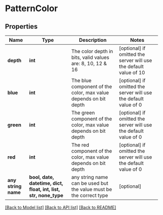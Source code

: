 # PatternColor


## Properties
Name | Type | Description | Notes
------------ | ------------- | ------------- | -------------
**depth** | **int** | The color depth in bits, valid values are: 8, 10, 12 &amp; 16 | [optional]  if omitted the server will use the default value of 10
**blue** | **int** | The blue component of the color, max value depends on bit depth | [optional]  if omitted the server will use the default value of 0
**green** | **int** | The green component of the color, max value depends on bit depth | [optional]  if omitted the server will use the default value of 0
**red** | **int** | The red component of the color, max value depends on bit depth | [optional]  if omitted the server will use the default value of 0
**any string name** | **bool, date, datetime, dict, float, int, list, str, none_type** | any string name can be used but the value must be the correct type | [optional]

[[Back to Model list]](../README.md#documentation-for-models) [[Back to API list]](../README.md#documentation-for-api-endpoints) [[Back to README]](../README.md)


